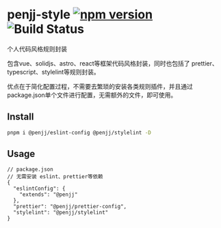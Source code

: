 # penjj-style [![npm version](https://badge.fury.io/js/eslint-plugin-all-in-one.svg)](https://www.npmjs.com/package/eslint-plugin-all-in-one) ![Build Status](https://github.com/penjj/eslint-plugin-all-in-one/actions/workflows/release.yml/badge.svg)

个人代码风格规则封装

包含vue、solidjs、astro、react等框架代码风格封装，同时也包括了 prettier、typescript、stylelint等规则封装。

优点在于简化配置过程，不需要去繁琐的安装各类规则插件，并且通过package.json单个文件进行配置，无需额外的文件，即可使用。


## Install
```bash
pnpm i @penjj/eslint-config @penjj/stylelint -D
```

## Usage

```json5
// package.json
// 无需安装 eslint、prettier等依赖
{
  "eslintConfig": {
    "extends": "@penjj"
  },
  "prettier": "@penjj/prettier-config",
  "stylelint": "@penjj/stylelint"
}
```
